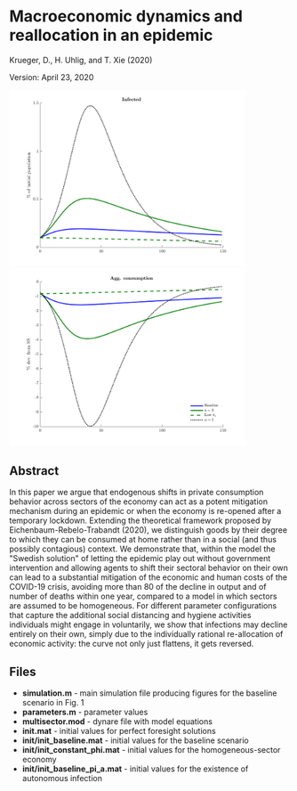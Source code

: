 # Macroeconomic dynamics and reallocation in an epidemic
Krueger, D., H. Uhlig, and T. Xie (2020)

Version: April 23, 2020

<img src="results/fig_I.png" width="425"/> <img src="results/fig_C.png" width="425"/>

## Abstract
In this paper we argue that endogenous shifts in private consumption behavior across sectors of the economy can act as a potent mitigation mechanism during an epidemic or when the economy is re-opened after a temporary lockdown. Extending the theoretical framework proposed by Eichenbaum-Rebelo-Trabandt (2020), we distinguish goods by their degree to which they can be consumed at home rather than in a social (and thus possibly contagious) context. We demonstrate that, within the model the "Swedish solution" of letting the epidemic play out without government intervention and allowing agents to shift their sectoral behavior on their own can lead to a substantial mitigation of the economic and human costs of the COVID-19 crisis, avoiding more than 80 of the decline in output and of number of deaths within one year, compared to a model in which sectors are assumed to be homogeneous.  For different parameter configurations that capture the additional social distancing and hygiene activities individuals might engage in voluntarily, we show that infections may decline entirely on their own, simply due to the individually rational re-allocation of economic activity: the curve not only just flattens, it gets reversed.

## Files

- **simulation.m** - main simulation file producing figures for the baseline scenario in Fig. 1
- **parameters.m** - parameter values
- **multisector.mod** - dynare file with model equations
- **init.mat** - initial values for perfect foresight solutions
- **init/init_baseline.mat** - initial values for the baseline scenario
- **init/init_constant_phi.mat** - initial values for the homogeneous-sector economy
- **init/init_baseline_pi_a.mat** - initial values for the existence of autonomous infection